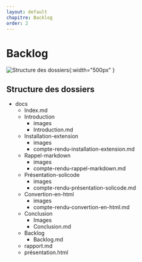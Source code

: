 ```yaml
---
layout: default
chapitre: Backlog
order: 2
---
```


# Backlog
![Structure des dossiers](/lab-markdown/2.Backlog/images/Structure-des-dossiers.jpg){:width="500px" }

<!-- new slide -->


## Structure des dossiers
<!-- note -->
- docs
    - Index.md
    - Introduction
        - images
        - Introduction.md
    - Installation-extension
        - images
        - compte-rendu-installation-extension.md
    - Rappel-markdown
        - images
        - compte-rendu-rappel-markdown.md
    - Présentation-solicode
        - images
        - compte-rendu-présentation-solicode.md
    - Convertion-en-html
        - images
        - compte-rendu-convertion-en-html.md
    - Conclusion
        - Images
        - Conclusion.md
    - Backlog
        - Backlog.md
    - rapport.md
    - présentation.html
<!-- new slide -->

